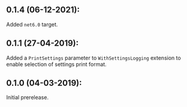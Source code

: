 ## 0.1.4 (06-12-2021):

Added `net6.0` target.

## 0.1.1 (27-04-2019):

Added a `PrintSettings` parameter to `WithSettingsLogging` extension to enable selection of settings print format.

## 0.1.0 (04-03-2019): 

Initial prerelease.